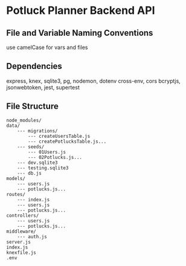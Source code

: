 # Potluck Planner Backend API

## File and Variable Naming Conventions
use camelCase for vars and files

## Dependencies
express, knex, sqlite3, pg, nodemon, dotenv cross-env, cors
bcryptjs, jsonwebtoken, jest, supertest

## File Structure
```
node_modules/
data/
    --- migrations/
        --- createUsersTable.js
        --- createPotlucksTable.js...
    --- seeds/
        --- 01Users.js
        --- 02Potlucks.js...
    --- dev.sqlite3
    --- testing.sqlite3
    --- db.js
models/
    --- users.js
    --- potlucks.js...
routes/
    --- index.js
    --- users.js
    --- potlucks.js...
controllers/
    --- users.js
    --- potlucks.js...
middleware/
    --- auth.js
server.js
index.js
knexfile.js
.env
```
